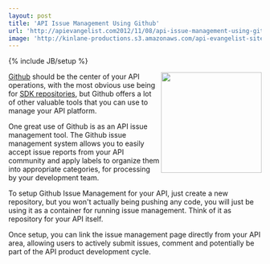 ```yaml
---
layout: post
title: 'API Issue Management Using Github'
url: 'http://apievangelist.com2012/11/08/api-issue-management-using-github/'
image: 'http://kinlane-productions.s3.amazonaws.com/api-evangelist-site/blog/github-logo-basic.png'
---
```

{% include JB/setup %}
<p>
     <a title="Github" href="https://github.com/"><img src="https://s3.amazonaws.com/kinlane-productions/api-evangelist/github/github-logo.png"  width="200" align="right" /></a>
</p>
<p>
     <a title="Github" href="https://github.com/">Github</a> should be the center of your API operations, with the most obvious use being for <a title="SDK repositories" href="/2012/10/25/sdk-management-for-your-api-with-github/">SDK repositories</a>, but Github offers a lot of other valuable tools that you can use to manage your API platform.
</p>
<p>
     One great use of Github is as an API issue management tool. The Github issue management system allows you to easily accept issue reports from your API community and apply labels to organize them into appropriate categories, for processing by your development team.
</p>
<p>
     To setup Github Issue Management for your API, just create a new repository, but you won't actually being pushing any code, you will just be using it as a container for running issue management. Think of it as repository for your API itself.
</p>
<p>
     Once setup, you can link the issue management page directly from your API area, allowing users to actively submit issues, comment and potentially be part of the API product development cycle.
</p>
